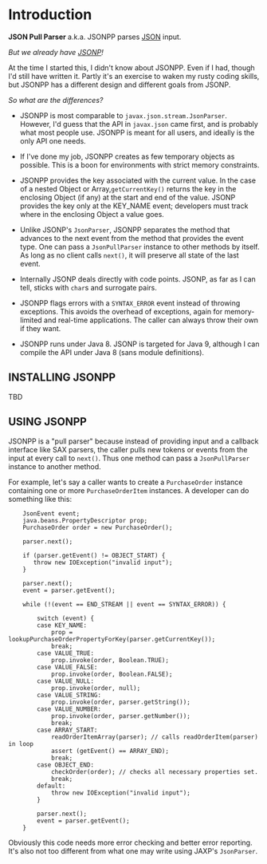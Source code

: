 # Introduction #

**JSON Pull Parser** a.k.a. JSONPP parses [JSON](http://json.org) input.

*But we already have [JSONP](https://projects.eclipse.org/projects/ee4j.jsonp)!*

At the time I started this, I didn't know about JSONPP. Even if I had, though
I'd still have written it. Partly it's an exercise to waken my rusty coding skills,
but JSONPP has a different design and different goals from JSONP.


*So what are the differences?*

* JSONPP is most comparable to `javax.json.stream.JsonParser`. However, I'd guess
  that the API in `javax.json` came first, and is probably what most people use.
  JSONPP is meant for all users, and ideally is the only API one needs.

* If I've done my job, JSONPP creates as few temporary objects as possible.
  This is a boon for environments with strict memory constraints.

* JSONPP provides the key associated with the current value.  In the case of a
  nested Object or Array,`getCurrentKey()` returns the key in the enclosing Object
  (if any) at the start and end of the value. JSONP provides the key only at the
  KEY_NAME event; developers must track where in the enclosing Object a value
  goes.

* Unlike JSONP's `JsonParser`, JSONPP separates the method that advances to the 
  next event from the method that provides the event type. One can pass a 
  `JsonPullParser` instance to other methods by itself. As long as no client 
  calls `next()`, it will preserve all state of the last event.

* Internally JSONP deals directly with code points. JSONP, as far as I can tell,
  sticks with `char`s and surrogate pairs.

* JSONPP flags errors with a `SYNTAX_ERROR` event instead of throwing exceptions.
  This avoids the overhead of exceptions, again for memory-limited and real-time
  applications.  The caller can always throw their own if they want.

* JSONPP runs under Java 8. JSONP is targeted for Java 9, although I can compile
  the API under Java 8 (sans module definitions).


## INSTALLING JSONPP ##

TBD


## USING JSONPP ##

JSONPP is a "pull parser" because instead of providing input and a callback
interface like SAX parsers, the caller pulls new tokens or events from the input at
every call to `next()`. Thus one method can pass a `JsonPullParser` instance to
another method.

For example, let's say a caller wants to create a `PurchaseOrder` instance containing
one or more `PurchaseOrderItem` instances.  A developer can do something like this:

        JsonEvent event;
        java.beans.PropertyDescriptor prop;
        PurchaseOrder order = new PurchaseOrder();

        parser.next();

        if (parser.getEvent() != OBJECT_START) {
           throw new IOException("invalid input");
        }

        parser.next();
        event = parser.getEvent();

        while (!(event == END_STREAM || event == SYNTAX_ERROR)) {

            switch (event) {
            case KEY_NAME:
                prop = lookupPurchaseOrderPropertyForKey(parser.getCurrentKey());
                break;
            case VALUE_TRUE:
                prop.invoke(order, Boolean.TRUE);
            case VALUE_FALSE:
                prop.invoke(order, Boolean.FALSE);
            case VALUE_NULL:
                prop.invoke(order, null);
            case VALUE_STRING:
                prop.invoke(order, parser.getString());
            case VALUE_NUMBER:
                prop.invoke(order, parser.getNumber());
                break;
            case ARRAY_START:
                readOrderItemArray(parser); // calls readOrderItem(parser) in loop
                assert (getEvent() == ARRAY_END);
                break;
            case OBJECT_END:
                checkOrder(order); // checks all necessary properties set.
                break;
            default:
                throw new IOException("invalid input");
            }

            parser.next();
            event = parser.getEvent();
        }

Obviously this code needs more error checking and better error reporting.
It's also not too different from what one may write using JAXP's `JsonParser`.


